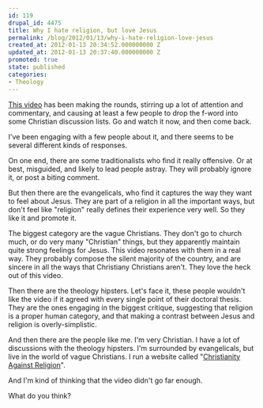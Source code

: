 ```yaml
---
id: 119
drupal_id: 4475
title: Why I hate religion, but love Jesus
permalink: /blog/2012/01/13/why-i-hate-religion-love-jesus
created_at: 2012-01-13 20:34:52.000000000 Z
updated_at: 2012-01-13 20:37:40.000000000 Z
promoted: true
state: published
categories:
- Theology
---
```

[This video](http://www.youtube.com/watch?v=1IAhDGYlpqY) has been making the rounds, stirring up a lot of attention and commentary, and causing at least a few people to drop the f-word into some Christian discussion lists. Go and watch it now, and then come back.

I've been engaging with a few people about it, and there seems to be several different kinds of responses.

On one end, there are some traditionalists who find it really offensive. Or at best, misguided, and likely to lead people astray. They will probably ignore it, or post a biting comment.

But then there are the evangelicals, who find it captures the way they want to feel about Jesus. They are part of a religion in all the important ways, but don't feel like "religion" really defines their experience very well. So they like it and promote it.

The biggest category are the vague Christians. They don't go to church much, or do very many "Christian" things, but they apparently maintain quite strong feelings for Jesus. This video resonates with them in a real way. They probably compose the silent majority of the country, and are sincere in all the ways that Christiany Christians aren't. They love the heck out of this video.

Then there are the theology hipsters. Let's face it, these people wouldn't like the video if it agreed with every single point of their doctoral thesis. They are the ones engaging in the biggest critique, suggesting that religion is a proper human category, and that making a contrast between Jesus and religion is overly-simplistic.

And then there are the people like me. I'm very Christian. I have a lot of discussions with the theology hipsters. I'm surrounded by evangelicals, but live in the world of vague Christians. I run a website called "[Christianity Against Religion](http://christianityagainstreligion.com)".

And I'm kind of thinking that the video didn't go far enough.

What do you think?
